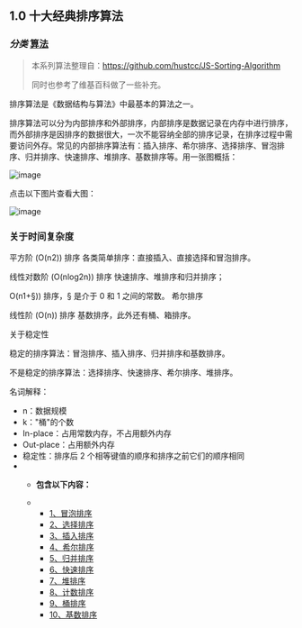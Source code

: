 ## 1.0 十大经典排序算法

### *分类* [算法](https://www.runoob.com/w3cnote_genre/algorithm)

> 本系列算法整理自：https://github.com/hustcc/JS-Sorting-Algorithm
>
> 同时也参考了维基百科做了一些补充。

排序算法是《数据结构与算法》中最基本的算法之一。

排序算法可以分为内部排序和外部排序，内部排序是数据记录在内存中进行排序，而外部排序是因排序的数据很大，一次不能容纳全部的排序记录，在排序过程中需要访问外存。常见的内部排序算法有：插入排序、希尔排序、选择排序、冒泡排序、归并排序、快速排序、堆排序、基数排序等。用一张图概括：

![image](https://www.runoob.com/wp-content/uploads/2019/03/sort.png)

点击以下图片查看大图：

![image](https://www.runoob.com/wp-content/uploads/2019/03/0B319B38-B70E-4118-B897-74EFA7E368F9.png)

### 关于时间复杂度

平方阶 (O(n2)) 排序 各类简单排序：直接插入、直接选择和冒泡排序。

线性对数阶 (O(nlog2n)) 排序 快速排序、堆排序和归并排序；

O(n1+§)) 排序，§ 是介于 0 和 1 之间的常数。 希尔排序

线性阶 (O(n)) 排序 基数排序，此外还有桶、箱排序。

关于稳定性

稳定的排序算法：冒泡排序、插入排序、归并排序和基数排序。

不是稳定的排序算法：选择排序、快速排序、希尔排序、堆排序。

名词解释：

- n：数据规模
- k："桶"的个数
- In-place：占用常数内存，不占用额外内存
- Out-place：占用额外内存
- 稳定性：排序后 2 个相等键值的顺序和排序之前它们的顺序相同
- - **包含以下内容：**

  - - [1、冒泡排序](https://www.runoob.com/w3cnote/bubble-sort.html)
    - [2、选择排序](https://www.runoob.com/w3cnote/selection-sort.html)
    - [3、插入排序](https://www.runoob.com/w3cnote/insertion-sort.html)
    - [4、希尔排序](https://www.runoob.com/w3cnote/shell-sort.html)
    - [5、归并排序](https://www.runoob.com/w3cnote/merge-sort.html)
    - [6、快速排序](https://www.runoob.com/w3cnote/quick-sort-2.html)
    - [7、堆排序](https://www.runoob.com/w3cnote/heap-sort.html)
    - [8、计数排序](https://www.runoob.com/w3cnote/counting-sort.html)
    - [9、桶排序](https://www.runoob.com/w3cnote/bucket-sort.html)
    - [10、基数排序](https://www.runoob.com/w3cnote/radix-sort.html)
